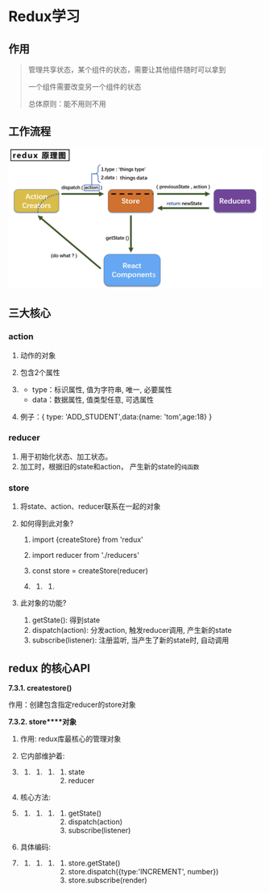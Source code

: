 # Redux学习





## 作用

> 管理共享状态，某个组件的状态，需要让其他组件随时可以拿到
>
> 一个组件需要改变另一个组件的状态
>
> 总体原则：能不用则不用



## 工作流程





![image-20210325225108197](https://raw.githubusercontent.com/zbsilent/imag/main/rootimage-20210325225108197.png)

## 三大核心

###  action

1. 动作的对象

2. 包含2个属性

3. - type：标识属性, 值为字符串, 唯一, 必要属性
   - data：数据属性, 值类型任意, 可选属性

1. 例子：{ type: 'ADD_STUDENT',data:{name: 'tom',age:18} }

### reducer

1. 用于初始化状态、加工状态。
2. 加工时，根据旧的state和action， 产生新的state的``纯函数``

### store

1. 将state、action、reducer联系在一起的对象

2. 如何得到此对象?

   1. import {createStore} from 'redux'
   2. import reducer from './reducers'
   3. const store = createStore(reducer)

   1. 1. 1. 

3. 此对象的功能?
   1. getState(): 得到state
   2. dispatch(action): 分发action, 触发reducer调用, 产生新的state
   3. subscribe(listener): 注册监听, 当产生了新的state时, 自动调用

## redux 的核心API

**7.3.1. createstore()**

作用：创建包含指定reducer的store对象

**7.3.2. store****对象**

1. 作用: redux库最核心的管理对象
2. 它内部维护着:
3. 1. 1. 1. 1. state
            2. reducer

1. 核心方法:

1. 1. 1. 1. 1. getState()
            2. dispatch(action)
            3. subscribe(listener)

1. 具体编码:

1. 1. 1. 1. 1. store.getState()
            2. store.dispatch({type:'INCREMENT', number})
            3. store.subscribe(render)